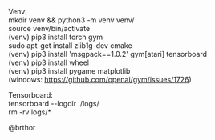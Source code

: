 Venv:  
mkdir venv && python3 -m venv venv/  
source venv/bin/activate  
(venv) pip3 install torch gym  
sudo apt-get install zlib1g-dev cmake  
(venv) pip3 install 'msgpack==1.0.2' gym[atari] tensorboard  
(venv) pip3 install wheel  
(venv) pip3 install pygame matplotlib  
(windows: https://github.com/openai/gym/issues/1726)  

Tensorboard:  
tensorboard --logdir ./logs/  
rm -rv logs/*  

@brthor
